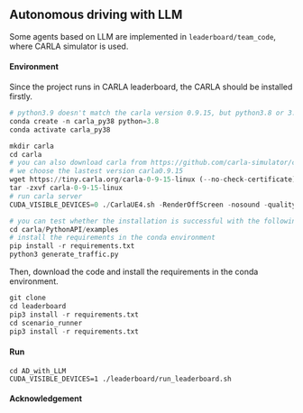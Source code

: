 ## Autonomous driving with LLM

Some agents based on LLM are implemented in `leaderboard/team_code`, where CARLA simulator is used.

#### Environment

Since the project runs in CARLA leaderboard, the CARLA should be installed firstly.

```python
# python3.9 doesn't match the carla version 0.9.15, but python3.8 or 3.7 do.
conda create -n carla_py38 python=3.8
conda activate carla_py38

mkdir carla
cd carla
# you can also download carla from https://github.com/carla-simulator/carla/blob/master/Docs/download.md
# we choose the lastest version carla0.9.15
wget https://tiny.carla.org/carla-0-9-15-linux (--no-check-certificate)
tar -zxvf carla-0-9-15-linux
# run carla server
CUDA_VISIBLE_DEVICES=0 ./CarlaUE4.sh -RenderOffScreen -nosound -quality-level=Low --world-port=2000 -opengl&

# you can test whether the installation is successful with the following commonds.
cd carla/PythonAPI/examples
# install the requirements in the conda environment
pip install -r requirements.txt
python3 generate_traffic.py
```

Then, download the code and install the requirements in the conda environment.

```python
git clone 
cd leaderboard
pip3 install -r requirements.txt
cd scenario_runner
pip3 install -r requirements.txt
```

#### Run

```
cd AD_with_LLM
CUDA_VISIBLE_DEVICES=1 ./leaderboard/run_leaderboard.sh
```

#### Acknowledgement

